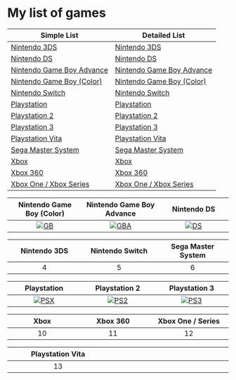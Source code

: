 # My list of games  




| Simple List                                    | Detailed List                                      |  
| ---------------------------------------------- | -------------------------------------------------- |    
| [Nintendo 3DS](3ds/3ds_list.md)                | [Nintendo 3DS](3ds/3ds_info_games.md)              |
| [Nintendo DS](ds/ds_list.md)                   | [Nintendo DS](ds/ds_info_games.md)                 |  
| [Nintendo Game Boy Advance](gba/gba_list.md)   | [Nintendo Game Boy Advance](gba/gba_info_games.md) |
| [Nintendo Game Boy (Color)](gb/gb_list.md)     | [Nintendo Game Boy (Color)](gb/gb_info_games.md)   |
| [Nintendo Switch](switch/switch_list.md)       | [Nintendo Switch](switch/switch_info_games.md)     |
| [Playstation](psx/psx_list.md)                 | [Playstation](psx/psx_info_games.md)               |
| [Playstation 2](ps2/ps2_list.md)               | [Playstation 2](ps2/ps2_info_games.md)             |
| [Playstation 3](ps3/ps3_list.md)               | [Playstation 3](ps3/ps3_info_games.md)             |
| [Playstation Vita](vita/vita_list.md)          | [Playstation Vita](vita/vita_info_games.md)        |
| [Sega Master System](sms/sms_list.md)          | [Sega Master System](sms/sms_info_games.md)        |
| [Xbox](xbox/xbox_list.md)                      | [Xbox](xbox/xbox_info_games.md)                    |
| [Xbox 360](x360/x360_list.md)                  | [Xbox 360](x360/x360_info_games.md)                |
| [ Xbox One / Xbox Series](xsx/xsx_list.md)     | [Xbox One / Xbox Series](xsx/xsx_info_games.md)    |

| <img width="330" height="1">Nintendo Game Boy (Color)<img width="330" height="1"> |<img width="330" height="1"> Nintendo Game Boy Advance<img width="330" height="1"> | <img width="330" height="1">Nintendo DS <img width="330" height="1">|
| :---: | :---: | :---: |
| [![GB](https://consolemods.org/wiki/images/thumb/b/b2/Game_Boy.png/200px-Game_Boy.png)](gb/gb.md) | [![GBA](https://consolemods.org/wiki/images/thumb/1/15/Game_Boy_Advance.png/200px-Game_Boy_Advance.png)](gba/gba.md) | [![DS](https://consolemods.org/wiki/images/thumb/3/37/DS.png/200px-DS.png)](ds/ds.md) |


| <img width="330" height="1">Nintendo 3DS<img width="330" height="1"> | <img width="330" height="1">Nintendo Switch<img width="330" height="1"> | <img width="330" height="1">Sega Master System<img width="330" height="1"> |
| :---: | :---: | :---: |
| 4 | 5 | 6 |

| <img width="330" height="1">Playstation<img width="330" height="1"> | <img width="330" height="1">Playstation 2<img width="330" height="1"> | <img width="330" height="1">Playstation 3<img width="330" height="1"> |
| :---: | :---: | :---: |
|  [![PSX](https://consolemods.org/wiki/images/thumb/1/1b/PS1.png/200px-PS1.png)](psx/psx.md) | [![PS2](https://consolemods.org/wiki/images/thumb/4/45/PS2.png/200px-PS2.png)](psé/ps2.md) | [![PS3](https://consolemods.org/wiki/images/thumb/8/80/PS3.png/200px-PS3.png)](ps3/ps3.md) |

| <img width="330" height="1">Xbox<img width="330" height="1"> | <img width="330" height="1">Xbox 360<img width="330" height="1"> | <img width="330" height="1">Xbox One / Series<img width="330" height="1"> |
| :---: | :---: | :---: |
| 10 | 11 | 12 |

| <img width="330" height="1">Playstation Vita<img width="330" height="1"> |<img width="330" height="1"><img width="330" height="1"> |<img width="330" height="1"><img width="330" height="1"> |
| :---: | :---: | :---: |
| 13 | | |

